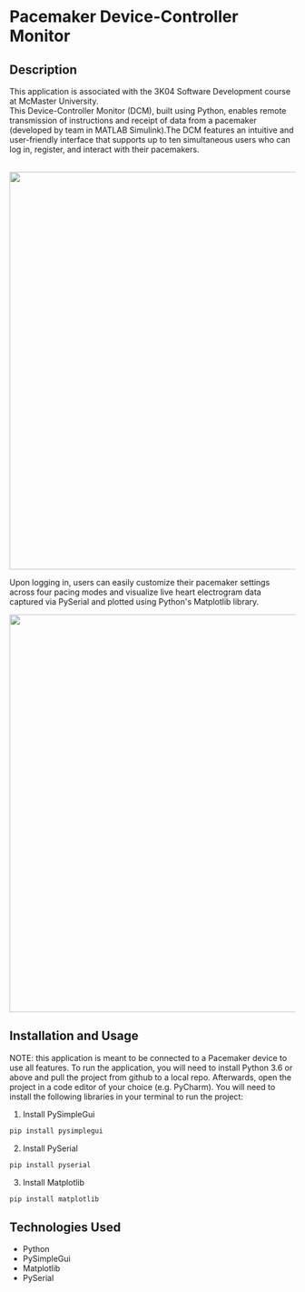 <h1> Pacemaker Device-Controller Monitor </h1>

<h2> Description </h2>
This application is associated with the 3K04 Software Development course at McMaster University.
<br/>
This Device-Controller Monitor (DCM), built using Python, enables remote transmission of instructions and receipt of data from a pacemaker (developed by team in MATLAB Simulink).The DCM features an intuitive and user-friendly interface that supports up to ten simultaneous users who can log in, register, and interact with their pacemakers. 
<br/>
<br/>
<p align="center">
  <img src="https://user-images.githubusercontent.com/108163033/224840056-168aa7c9-f693-4fa4-83a5-26486ce863a0.png" width="700"/>
</p>

Upon logging in, users can easily customize their pacemaker settings across four pacing modes and visualize live heart electrogram data captured via PySerial and plotted using Python's Matplotlib library.

<p align="center">
  <img src="https://user-images.githubusercontent.com/108163033/224839931-ad75c1d4-d394-4cfa-b2f9-98dd50f53098.png" width="700"/>
</p>

<h2> Installation and Usage </h2>
NOTE: this application is meant to be connected to a Pacemaker device to use all features. To run the application, you will need to install Python 3.6 or above and pull the project from github to a local repo. Afterwards, open the project in a code editor of your choice (e.g. PyCharm). You will need to install the following libraries in your terminal to run the project: 
<br/>

1. Install PySimpleGui
```Bash
pip install pysimplegui
```

2. Install PySerial
```Bash
pip install pyserial
```

3. Install Matplotlib
```Bash
pip install matplotlib
```

<h2> Technologies Used </h2>
<ul>
    <li>Python </li>
    <li>PySimpleGui</li>
    <li>Matplotlib</li>
    <li>PySerial</li>
</ul>











